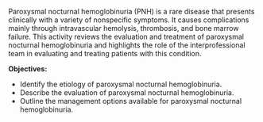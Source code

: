 Paroxysmal nocturnal hemoglobinuria (PNH) is a rare disease that presents clinically with a variety of nonspecific symptoms. It causes complications mainly through intravascular hemolysis, thrombosis, and bone marrow failure. This activity reviews the evaluation and treatment of paroxysmal nocturnal hemoglobinuria and highlights the role of the interprofessional team in evaluating and treating patients with this condition.

**Objectives:**
- Identify the etiology of paroxysmal nocturnal hemoglobinuria.
- Describe the evaluation of paroxysmal nocturnal hemoglobinuria.
- Outline the management options available for paroxysmal nocturnal hemoglobinuria.
